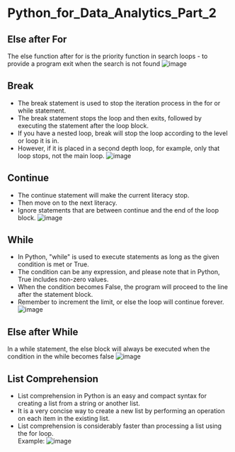 # Python_for_Data_Analytics_Part_2
## Else after For
The else function after for is the priority function in search loops - to provide a program exit when the search is not found
![image](https://github.com/YulianaYuliana/Python_for_Data_Analytics/assets/146516342/947665ce-8933-4da9-b5e5-33e1aa148fd7)

## Break
- The break statement is used to stop the iteration process in the for or while statement.
- The break statement stops the loop and then exits, followed by executing the statement after the loop block.
- If you have a nested loop, break will stop the loop according to the level or loop it is in.
- However, if it is placed in a second depth loop, for example, only that loop stops, not the main loop.
![image](https://github.com/YulianaYuliana/Python_for_Data_Analytics/assets/146516342/7ce7cd1e-29dc-4277-a393-960f021d0878)

## Continue
- The continue statement will make the current literacy stop.
- Then move on to the next literacy.
- Ignore statements that are between continue and the end of the loop block.
![image](https://github.com/YulianaYuliana/Python_for_Data_Analytics/assets/146516342/f4e962d1-ecb3-47bc-8940-185d1a68f13e)

## While
-	In Python, "while" is used to execute statements as long as the given condition is met or True.
-	The condition can be any expression, and please note that in Python, True includes non-zero values.
-	When the condition becomes False, the program will proceed to the line after the statement block.
-	Remember to increment the limit, or else the loop will continue forever.
![image](https://github.com/YulianaYuliana/Python_for_Data_Analytics/assets/146516342/0aa526cc-d9f9-4c8b-b4f6-cc2502d45c33)

## Else after While
In a while statement, the else block will always be executed when the condition in the while becomes false
![image](https://github.com/YulianaYuliana/Python_for_Data_Analytics/assets/146516342/90fdb8dd-6c52-4fb7-80ef-916a59d0b0ab)

## List Comprehension
- List comprehension in Python is an easy and compact syntax for creating a list from a string or another list.
- It is a very concise way to create a new list by performing an operation on each item in the existing list.
- List comprehension is considerably faster than processing a list using the for loop. <br>
Example:
![image](https://github.com/YulianaYuliana/Python_for_Data_Analytics/assets/146516342/4e88eb46-6c9d-42c0-a1fa-4b4b1e59e4b8)
